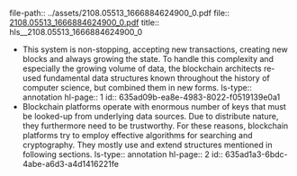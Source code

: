 file-path:: ../assets/2108.05513_1666884624900_0.pdf
file:: [2108.05513_1666884624900_0.pdf](../assets/2108.05513_1666884624900_0.pdf)
title:: hls__2108.05513_1666884624900_0

- This system is non-stopping, accepting new transactions, creating new blocks and always growing the state. To handle this complexity and especially the growing volume of data, the blockchain architects re-used fundamental data structures known throughout the history of computer science, but combined them in new forms.
  ls-type:: annotation
  hl-page:: 1
  id:: 635ad09b-ea8e-4983-8022-f0519139e0a1
- Blockchain platforms operate with enormous number of keys that must be looked-up from underlying data sources. Due to distribute nature, they furthermore need to be trustworthy. For these reasons, blockchain platforms try to employ effective algorithms for searching and cryptography. They mostly use and extend structures mentioned in following sections.
  ls-type:: annotation
  hl-page:: 2
  id:: 635ad1a3-6bdc-4abe-a6d3-a4d1416221fe